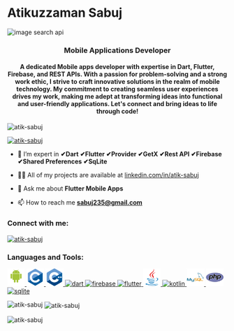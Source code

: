 # Atikuzzaman Sabuj
![image search api](https://media.licdn.com/dms/image/C5116AQFHHXCXLJBFxQ/profile-displaybackgroundimage-shrink_350_1400/0/1527504624635?e=1705536000&v=beta&t=Y8HwT6L2fe7ZEIn-uSpM-0Vi_CjBxT88sFsdbA14F88)

<h3 align="center">Mobile Applications Developer</h3>

<h4 align="center">A dedicated Mobile apps developer with expertise in Dart, Flutter, Firebase, and REST APIs. With a passion for problem-solving and a strong work ethic, I strive to craft innovative solutions in the realm of mobile technology. My commitment to creating seamless user experiences drives my work, making me adept at transforming ideas into functional and user-friendly applications. Let's connect and bring ideas to life through code!</h4>

<p align="left"> <img src="https://komarev.com/ghpvc/?username=atik-sabuj&label=Profile%20views&color=0e75b6&style=flat" alt="atik-sabuj" /> </p>

<p align="left"> <a href="https://github.com/ryo-ma/github-profile-trophy"><img src="https://github-profile-trophy.vercel.app/?username=atik-sabuj" alt="atik-sabuj" /></a> </p>

- 🌱 I’m expert in **✔Dart ✔Flutter  ✔Provider  ✔GetX  ✔Rest API  ✔Firebase  ✔Shared Preferences  ✔SqLite**

- 👨‍💻 All of my projects are available at [linkedin.com/in/atik-sabuj](https://www.linkedin.com/in/atik-sabuj/)

- 💬 Ask me about **Flutter Mobile Apps**

- 📫 How to reach me **sabuj235@gmail.com**

<h3 align="left">Connect with me:</h3>
<p align="left">
<a href="https://linkedin.com/in/atik-sabuj" target="blank"><img align="center" src="https://raw.githubusercontent.com/rahuldkjain/github-profile-readme-generator/master/src/images/icons/Social/linked-in-alt.svg" alt="atik-sabuj" height="30" width="40" /></a>
</p>

<h3 align="left">Languages and Tools:</h3>
<p align="left"> <a href="https://developer.android.com" target="_blank" rel="noreferrer"> <img src="https://raw.githubusercontent.com/devicons/devicon/master/icons/android/android-original-wordmark.svg" alt="android" width="40" height="40"/> </a> <a href="https://www.cprogramming.com/" target="_blank" rel="noreferrer"> <img src="https://raw.githubusercontent.com/devicons/devicon/master/icons/c/c-original.svg" alt="c" width="40" height="40"/> </a> <a href="https://www.w3schools.com/cpp/" target="_blank" rel="noreferrer"> <img src="https://raw.githubusercontent.com/devicons/devicon/master/icons/cplusplus/cplusplus-original.svg" alt="cplusplus" width="40" height="40"/> </a> <a href="https://dart.dev" target="_blank" rel="noreferrer"> <img src="https://www.vectorlogo.zone/logos/dartlang/dartlang-icon.svg" alt="dart" width="40" height="40"/> </a> <a href="https://firebase.google.com/" target="_blank" rel="noreferrer"> <img src="https://www.vectorlogo.zone/logos/firebase/firebase-icon.svg" alt="firebase" width="40" height="40"/> </a> <a href="https://flutter.dev" target="_blank" rel="noreferrer"> <img src="https://www.vectorlogo.zone/logos/flutterio/flutterio-icon.svg" alt="flutter" width="40" height="40"/> </a> <a href="https://www.java.com" target="_blank" rel="noreferrer"> <img src="https://raw.githubusercontent.com/devicons/devicon/master/icons/java/java-original.svg" alt="java" width="40" height="40"/> </a> <a href="https://kotlinlang.org" target="_blank" rel="noreferrer"> <img src="https://www.vectorlogo.zone/logos/kotlinlang/kotlinlang-icon.svg" alt="kotlin" width="40" height="40"/> </a> <a href="https://www.mysql.com/" target="_blank" rel="noreferrer"> <img src="https://raw.githubusercontent.com/devicons/devicon/master/icons/mysql/mysql-original-wordmark.svg" alt="mysql" width="40" height="40"/> </a> <a href="https://www.php.net" target="_blank" rel="noreferrer"> <img src="https://raw.githubusercontent.com/devicons/devicon/master/icons/php/php-original.svg" alt="php" width="40" height="40"/> </a> <a href="https://www.sqlite.org/" target="_blank" rel="noreferrer"> <img src="https://www.vectorlogo.zone/logos/sqlite/sqlite-icon.svg" alt="sqlite" width="40" height="40"/> </a> </p>

<p><img align="left" src="https://github-readme-stats.vercel.app/api/top-langs?username=atik-sabuj&show_icons=true&locale=en&layout=compact" alt="atik-sabuj" /></p>

<p>&nbsp;<img align="center" src="https://github-readme-stats.vercel.app/api?username=atik-sabuj&show_icons=true&locale=en" alt="atik-sabuj" /></p>

<p><img align="center" src="https://github-readme-streak-stats.herokuapp.com/?user=atik-sabuj&" alt="atik-sabuj" /></p>




